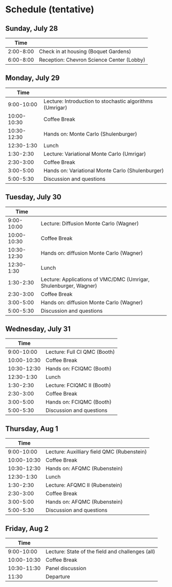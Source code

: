 # Schedule (tentative)
## Sunday, July 28

| Time        |                                                    |
|-------------|----------------------------------------------------------|
| 2:00-8:00  | Check in at housing (Boquet Gardens) |
| 6:00-8:00 | Reception: Chevron Science Center (Lobby)                                             |


## Monday, July 29

| Time        |                                                    |
|-------------|----------------------------------------------------------|
| 9:00-10:00  | Lecture: Introduction to stochastic algorithms (Umrigar) |
| 10:00-10:30 | Coffee Break                                             |
| 10:30-12:30 | Hands on: Monte Carlo (Shulenburger)                     |
| 12:30-1:30  | Lunch                                                    |
| 1:30-2:30   | Lecture: Variational Monte Carlo (Umrigar)               |
| 2:30-3:00   | Coffee Break                                             |
| 3:00-5:00   | Hands on: Variational Monte Carlo (Shulenburger)         |
| 5:00-5:30   | Discussion and questions                                 |

## Tuesday, July 30

| Time        |                                                    |
|-------------|----------------------------------------------------------|
| 9:00-10:00  | Lecture: Diffusion Monte Carlo (Wagner) |
| 10:00-10:30 | Coffee Break                                             |
| 10:30-12:30 | Hands on: diffusion Monte Carlo (Wagner)                     |
| 12:30-1:30  | Lunch                                                    |
| 1:30-2:30   | Lecture: Applications of VMC/DMC (Umrigar, Shulenburger, Wagner)               |
| 2:30-3:00   | Coffee Break                                             |
| 3:00-5:00   | Hands on: diffusion Monte Carlo (Wagner)         |
| 5:00-5:30   | Discussion and questions                                 |


## Wednesday, July 31

| Time        |                                                    |
|-------------|----------------------------------------------------------|
| 9:00-10:00  | Lecture: Full CI QMC (Booth) |
| 10:00-10:30 | Coffee Break                                             |
| 10:30-12:30 | Hands on: FCIQMC (Booth)                     |
| 12:30-1:30  | Lunch                                                    |
| 1:30-2:30   | Lecture: FCIQMC II (Booth)               |
| 2:30-3:00   | Coffee Break                                             |
| 3:00-5:00   | Hands on: FCIQMC (Booth)         |
| 5:00-5:30   | Discussion and questions                                 |


## Thursday, Aug 1

| Time        |                                                    |
|-------------|----------------------------------------------------------|
| 9:00-10:00  | Lecture: Auxilliary field QMC (Rubenstein) |
| 10:00-10:30 | Coffee Break                                             |
| 10:30-12:30 | Hands on: AFQMC (Rubenstein)                     |
| 12:30-1:30  | Lunch                                                    |
| 1:30-2:30   | Lecture: AFQMC II (Rubenstein)               |
| 2:30-3:00   | Coffee Break                                             |
| 3:00-5:00   | Hands on: AFQMC (Rubenstein)         |
| 5:00-5:30   | Discussion and questions                                 |

## Friday, Aug 2

| Time        |                                                    |
|-------------|----------------------------------------------------------|
| 9:00-10:00  | Lecture: State of the field and challenges (all) |
| 10:00-10:30 | Coffee Break                                             |
| 10:30-11:30 | Panel discussion                     |
| 11:30       | Departure                            |


